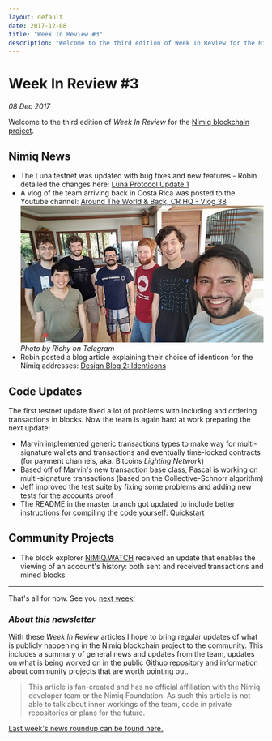 ```yaml
---
layout: default
date: 2017-12-08
title: "Week In Review #3"
description: "Welcome to the third edition of Week In Review for the Nimiq blockchain project."
---
```


# Week In Review #3
*08 Dec 2017*

Welcome to the third edition of *Week In Review* for the [Nimiq blockchain project](https://nimiq.com).

## Nimiq News
* The Luna testnet was updated with bug fixes and new features - Robin detailed the changes here: [Luna Protocol Update 1](https://medium.com/nimiq-network/luna-protocol-update-1-91f16db62f57)
* A vlog of the team arriving back in Costa Rica was posted to the Youtube channel: [Around The World & Back, CR HQ - Vlog 38](https://www.youtube.com/watch?v=fE17LVmHehY)
![A group selfie of the Nimiq team](2017-December-Nimiq-Team-Selfie.jpg) *Photo by Richy on Telegram*
* Robin posted a blog article explaining their choice of identicon for the Nimiq addresses: [Design Blog 2: Identicons](https://medium.com/nimiq-network/devblog-2-identicons-be50dca91d55)

## Code Updates
The first testnet update fixed a lot of problems with including and ordering transactions in blocks. Now the team is again hard at work preparing the next update:
* Marvin implemented generic transactions types to make way for multi-signature wallets and transactions and eventually time-locked contracts (for payment channels, aka. Bitcoins *Lighting Network*)
* Based off of Marvin's new transaction base class, Pascal is working on multi-signature transactions (based on the Collective-Schnorr algorithm)
* Jeff improved the test suite by fixing some problems and adding new tests for the accounts proof
* The README in the master branch got updated to include better instructions for compiling the code yourself: [Quickstart](https://github.com/nimiq-network/core/blob/master/README.md#quickstart)

## Community Projects
* The block explorer [NIMIQ.WATCH](https://nimiq.watch) received an update that enables the viewing of an account's history: both sent and received transactions and mined blocks

---

That's all for now. See you [next week](https://nimiq.watch/news/2017-12-17-week-in-review-4.html)!

### *About this newsletter*

With these *Week In Review* articles I hope to bring regular updates of what is publicly happening in the Nimiq blockchain project to the community. This includes a summary of general news and updates from the team, updates on what is being worked on in the public [Github repository](https://github.com/nimiq-network/core) and information about community projects that are worth pointing out.

> This article is fan-created and has no official affiliation with the Nimiq developer team or the Nimiq Foundation. As such this article is not able to talk about inner workings of the team, code in private repositories or plans for the future.

[Last week's news roundup can be found here.](https://nimiq.watch/news/2017-12-01-week-in-review-2.html)
